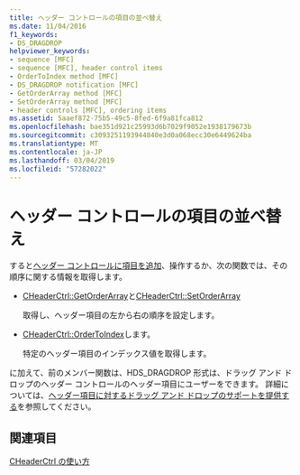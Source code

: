```yaml
---
title: ヘッダー コントロールの項目の並べ替え
ms.date: 11/04/2016
f1_keywords:
- DS_DRAGDROP
helpviewer_keywords:
- sequence [MFC]
- sequence [MFC], header control items
- OrderToIndex method [MFC]
- DS_DRAGDROP notification [MFC]
- GetOrderArray method [MFC]
- SetOrderArray method [MFC]
- header controls [MFC], ordering items
ms.assetid: 5aaef872-75b5-49c5-8fed-6f9a81fca812
ms.openlocfilehash: bae351d921c25993d6b7029f9052e1938179673b
ms.sourcegitcommit: c3093251193944840e3d0a068ecc30e6449624ba
ms.translationtype: MT
ms.contentlocale: ja-JP
ms.lasthandoff: 03/04/2019
ms.locfileid: "57282022"
---
```

# <a name="ordering-items-in-the-header-control"></a>ヘッダー コントロールの項目の並べ替え

すると[ヘッダー コントロールに項目を追加](../mfc/adding-items-to-the-header-control.md)、操作するか、次の関数では、その順序に関する情報を取得します。

- [CHeaderCtrl::GetOrderArray](../mfc/reference/cheaderctrl-class.md#getorderarray)と[CHeaderCtrl::SetOrderArray](../mfc/reference/cheaderctrl-class.md#setorderarray)

   取得し、ヘッダー項目の左から右の順序を設定します。

- [CHeaderCtrl::OrderToIndex](../mfc/reference/cheaderctrl-class.md#ordertoindex)します。

   特定のヘッダー項目のインデックス値を取得します。

に加えて、前のメンバー関数は、HDS_DRAGDROP 形式は、ドラッグ アンド ドロップのヘッダー コントロールのヘッダー項目にユーザーをできます。 詳細については、[ヘッダー項目に対するドラッグ アンド ドロップのサポートを提供する](../mfc/providing-drag-and-drop-support-for-header-items.md)を参照してください。

## <a name="see-also"></a>関連項目

[CHeaderCtrl の使い方](../mfc/using-cheaderctrl.md)

